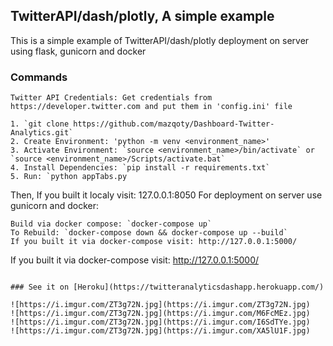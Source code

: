 ## TwitterAPI/dash/plotly, A simple example

This is a simple example of TwitterAPI/dash/plotly deployment on server using flask, gunicorn and docker

### Commands
```
Twitter API Credentials: Get credentials from https://developer.twitter.com and put them in 'config.ini' file

1. `git clone https://github.com/mazqoty/Dashboard-Twitter-Analytics.git`
2. Create Environment: 'python -m venv <environment_name>'
3. Activate Environment: `source <environment_name>/bin/activate` or `source <environment_name>/Scripts/activate.bat`
4. Install Dependencies: `pip install -r requirements.txt`
5. Run: `python appTabs.py
```
Then, If you built it localy visit: 127.0.0.1:8050
For deployment on server use gunicorn and docker:
```
Build via docker compose: `docker-compose up`
To Rebuild: `docker-compose down && docker-compose up --build`
If you built it via docker-compose visit: http://127.0.0.1:5000/
```
If you built it via docker-compose visit: http://127.0.0.1:5000/
```

### See it on [Heroku](https://twitteranalyticsdashapp.herokuapp.com/)

![https://i.imgur.com/ZT3g72N.jpg](https://i.imgur.com/ZT3g72N.jpg)
![https://i.imgur.com/ZT3g72N.jpg](https://i.imgur.com/M6FcMEz.jpg)
![https://i.imgur.com/ZT3g72N.jpg](https://i.imgur.com/I6SdTYe.jpg)
![https://i.imgur.com/ZT3g72N.jpg](https://i.imgur.com/XA5lU1F.jpg)

